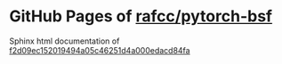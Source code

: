 GitHub Pages of [rafcc/pytorch-bsf](https://github.com/rafcc/pytorch-bsf)
===
Sphinx html documentation of [f2d09ec152019494a05c46251d4a000edacd84fa](https://github.com/rafcc/pytorch-bsf/tree/f2d09ec152019494a05c46251d4a000edacd84fa)
